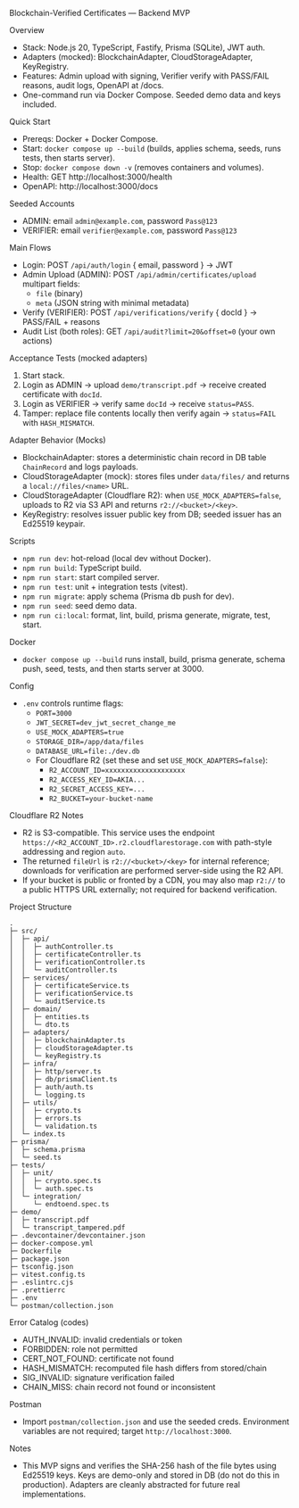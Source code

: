 Blockchain-Verified Certificates — Backend MVP

Overview

- Stack: Node.js 20, TypeScript, Fastify, Prisma (SQLite), JWT auth.
- Adapters (mocked): BlockchainAdapter, CloudStorageAdapter, KeyRegistry.
- Features: Admin upload with signing, Verifier verify with PASS/FAIL reasons, audit logs, OpenAPI at /docs.
- One-command run via Docker Compose. Seeded demo data and keys included.

Quick Start

- Prereqs: Docker + Docker Compose.
- Start: `docker compose up --build` (builds, applies schema, seeds, runs tests, then starts server).
- Stop: `docker compose down -v` (removes containers and volumes).
- Health: GET http://localhost:3000/health
- OpenAPI: http://localhost:3000/docs

Seeded Accounts

- ADMIN: email `admin@example.com`, password `Pass@123`
- VERIFIER: email `verifier@example.com`, password `Pass@123`

Main Flows

- Login: POST `/api/auth/login` { email, password } -> JWT
- Admin Upload (ADMIN): POST `/api/admin/certificates/upload` multipart fields:
  - `file` (binary)
  - `meta` (JSON string with minimal metadata)
- Verify (VERIFIER): POST `/api/verifications/verify` { docId } -> PASS/FAIL + reasons
- Audit List (both roles): GET `/api/audit?limit=20&offset=0` (your own actions)

Acceptance Tests (mocked adapters)

1) Start stack.
2) Login as ADMIN -> upload `demo/transcript.pdf` -> receive created certificate with `docId`.
3) Login as VERIFIER -> verify same `docId` -> receive `status=PASS`.
4) Tamper: replace file contents locally then verify again -> `status=FAIL` with `HASH_MISMATCH`.

Adapter Behavior (Mocks)

- BlockchainAdapter: stores a deterministic chain record in DB table `ChainRecord` and logs payloads.
- CloudStorageAdapter (mock): stores files under `data/files/` and returns a `local://files/<name>` URL.
- CloudStorageAdapter (Cloudflare R2): when `USE_MOCK_ADAPTERS=false`, uploads to R2 via S3 API and returns `r2://<bucket>/<key>`.
- KeyRegistry: resolves issuer public key from DB; seeded issuer has an Ed25519 keypair.

Scripts

- `npm run dev`: hot-reload (local dev without Docker).
- `npm run build`: TypeScript build.
- `npm run start`: start compiled server.
- `npm run test`: unit + integration tests (vitest).
- `npm run migrate`: apply schema (Prisma db push for dev).
- `npm run seed`: seed demo data.
- `npm run ci:local`: format, lint, build, prisma generate, migrate, test, start.

Docker

- `docker compose up --build` runs install, build, prisma generate, schema push, seed, tests, and then starts server at 3000.

Config

- `.env` controls runtime flags:
  - `PORT=3000`
  - `JWT_SECRET=dev_jwt_secret_change_me`
  - `USE_MOCK_ADAPTERS=true`
  - `STORAGE_DIR=/app/data/files`
  - `DATABASE_URL=file:./dev.db`
  - For Cloudflare R2 (set these and set `USE_MOCK_ADAPTERS=false`):
    - `R2_ACCOUNT_ID=xxxxxxxxxxxxxxxxxxxx`
    - `R2_ACCESS_KEY_ID=AKIA...`
    - `R2_SECRET_ACCESS_KEY=...`
    - `R2_BUCKET=your-bucket-name`

Cloudflare R2 Notes

- R2 is S3-compatible. This service uses the endpoint `https://<R2_ACCOUNT_ID>.r2.cloudflarestorage.com` with path-style addressing and region `auto`.
- The returned `fileUrl` is `r2://<bucket>/<key>` for internal reference; downloads for verification are performed server-side using the R2 API.
- If your bucket is public or fronted by a CDN, you may also map `r2://` to a public HTTPS URL externally; not required for backend verification.

Project Structure

```
.
├─ src/
│  ├─ api/
│  │  ├─ authController.ts
│  │  ├─ certificateController.ts
│  │  ├─ verificationController.ts
│  │  └─ auditController.ts
│  ├─ services/
│  │  ├─ certificateService.ts
│  │  ├─ verificationService.ts
│  │  └─ auditService.ts
│  ├─ domain/
│  │  ├─ entities.ts
│  │  └─ dto.ts
│  ├─ adapters/
│  │  ├─ blockchainAdapter.ts
│  │  ├─ cloudStorageAdapter.ts
│  │  └─ keyRegistry.ts
│  ├─ infra/
│  │  ├─ http/server.ts
│  │  ├─ db/prismaClient.ts
│  │  ├─ auth/auth.ts
│  │  └─ logging.ts
│  ├─ utils/
│  │  ├─ crypto.ts
│  │  ├─ errors.ts
│  │  └─ validation.ts
│  └─ index.ts
├─ prisma/
│  ├─ schema.prisma
│  └─ seed.ts
├─ tests/
│  ├─ unit/
│  │  ├─ crypto.spec.ts
│  │  └─ auth.spec.ts
│  └─ integration/
│     └─ endtoend.spec.ts
├─ demo/
│  ├─ transcript.pdf
│  └─ transcript_tampered.pdf
├─ .devcontainer/devcontainer.json
├─ docker-compose.yml
├─ Dockerfile
├─ package.json
├─ tsconfig.json
├─ vitest.config.ts
├─ .eslintrc.cjs
├─ .prettierrc
├─ .env
└─ postman/collection.json
```

Error Catalog (codes)

- AUTH_INVALID: invalid credentials or token
- FORBIDDEN: role not permitted
- CERT_NOT_FOUND: certificate not found
- HASH_MISMATCH: recomputed file hash differs from stored/chain
- SIG_INVALID: signature verification failed
- CHAIN_MISS: chain record not found or inconsistent

Postman

- Import `postman/collection.json` and use the seeded creds. Environment variables are not required; target `http://localhost:3000`.

Notes

- This MVP signs and verifies the SHA-256 hash of the file bytes using Ed25519 keys. Keys are demo-only and stored in DB (do not do this in production). Adapters are cleanly abstracted for future real implementations.
